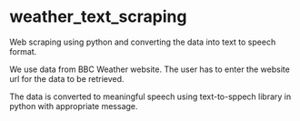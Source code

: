 # weather_text_scraping
Web scraping using python and converting the data into text to speech format.


We use data from BBC Weather website. The user has to enter the website url for the data to be retrieved.



The data is converted to meaningful speech using text-to-sppech library in python with appropriate message.
